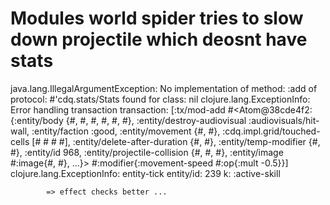 # Modules world spider tries to slow down projectile which deosnt have stats

java.lang.IllegalArgumentException: No implementation of method: :add of protocol: #'cdq.stats/Stats found for class: nil
        clojure.lang.ExceptionInfo: Error handling transaction
    transaction: [:tx/mod-add
              #<Atom@38cde4f2:
                {:entity/body {#, #, #, #, #, #},
                 :entity/destroy-audiovisual :audiovisuals/hit-wall,
                 :entity/faction :good,
                 :entity/movement {#, #},
                 :cdq.impl.grid/touched-cells [# # # #],
                 :entity/delete-after-duration {#, #},
                 :entity/temp-modifier {#, #},
                 :entity/id 968,
                 :entity/projectile-collision {#, #, #},
                 :entity/image #:image{#, #},
                 ...}>
              #:modifier{:movement-speed #:op{:mult -0.5}}]
        clojure.lang.ExceptionInfo: entity-tick
    entity/id: 239
            k: :active-skill


            => effect checks better ...
